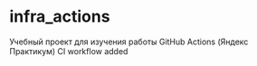 # infra_actions
Учебный проект для изучения работы GitHub Actions (Яндекс Практикум)
CI workflow added